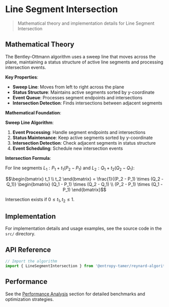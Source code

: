 # Line Segment Intersection

> Mathematical theory and implementation details for Line Segment Intersection

## Mathematical Theory

The Bentley-Ottmann algorithm uses a sweep line that moves across the plane, maintaining a status structure of active line segments and processing intersection events.

**Key Properties**:

- **Sweep Line**: Moves from left to right across the plane
- **Status Structure**: Maintains active segments sorted by y-coordinate
- **Event Queue**: Processes segment endpoints and intersections
- **Intersection Detection**: Finds intersections between adjacent segments

**Mathematical Foundation**:

**Sweep Line Algorithm**:

1. **Event Processing**: Handle segment endpoints and intersections
2. **Status Maintenance**: Keep active segments sorted by y-coordinate
3. **Intersection Detection**: Check adjacent segments in status structure
4. **Event Scheduling**: Schedule new intersection events

**Intersection Formula**:

For line segments $L_1: P_1 + t_1(P_2 - P_1)$ and $L_2: Q_1 + t_2(Q_2 - Q_1)$:

$$\begin{bmatrix} t_1 \\ t_2 \end{bmatrix} = \frac{1}{(P_2 - P_1) \times (Q_2 - Q_1)} \begin{bmatrix} (Q_1 - P_1) \times (Q_2 - Q_1) \\ (P_2 - P_1) \times (Q_1 - P_1) \end{bmatrix}$$

Intersection exists if $0 \leq t_1, t_2 \leq 1$.

## Implementation

For implementation details and usage examples, see the source code in the `src/` directory.

## API Reference

```typescript
// Import the algorithm
import { LineSegmentIntersection } from '@entropy-tamer/reynard-algorithms';
```

## Performance

See the [Performance Analysis](../performance/) section for detailed benchmarks and optimization strategies.
